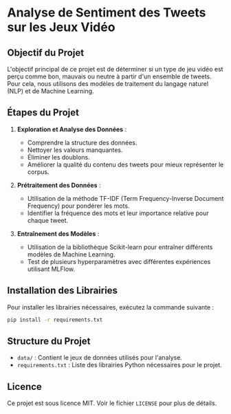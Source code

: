 # Analyse de Sentiment des Tweets sur les Jeux Vidéo

## Objectif du Projet

L'objectif principal de ce projet est de déterminer si un type de jeu vidéo est perçu comme bon, mauvais ou neutre à partir d'un ensemble de tweets. Pour cela, nous utilisons des modèles de traitement du langage naturel (NLP) et de Machine Learning.

## Étapes du Projet

1. **Exploration et Analyse des Données** : 
   - Comprendre la structure des données.
   - Nettoyer les valeurs manquantes.
   - Éliminer les doublons.
   - Améliorer la qualité du contenu des tweets pour mieux représenter le corpus.

2. **Prétraitement des Données** :
   - Utilisation de la méthode TF-IDF (Term Frequency-Inverse Document Frequency) pour pondérer les mots.
   - Identifier la fréquence des mots et leur importance relative pour chaque tweet.

3. **Entraînement des Modèles** :
   - Utilisation de la bibliothèque Scikit-learn pour entraîner différents modèles de Machine Learning.
   - Test de plusieurs hyperparamètres avec différentes expériences utilisant MLFlow.

## Installation des Librairies

Pour installer les librairies nécessaires, exécutez la commande suivante :

```bash
pip install -r requirements.txt
```

## Structure du Projet

- `data/` : Contient le jeux de données utilisés pour l'analyse.
- `requirements.txt` : Liste des librairies Python nécessaires pour le projet.

## Licence

Ce projet est sous licence MIT. Voir le fichier `LICENSE` pour plus de détails.
